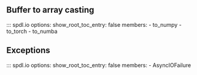 ## Buffer to array casting

::: spdl.io
    options:
      show_root_toc_entry: false
      members:
      - to_numpy
      - to_torch
      - to_numba

## Exceptions

::: spdl.io
    options:
      show_root_toc_entry: false
      members:
      - AsyncIOFailure
